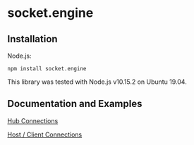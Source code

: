 # socket.engine

## Installation

Node.js:
```
npm install socket.engine
```

This library was tested with Node.js v10.15.2 on Ubuntu 19.04.

## Documentation and Examples

[Hub Connections](https://github.com/0xJeremy/socket.engine/blob/master/nodejs/docs/Hub_Documentation.md)

[Host / Client Connections](https://github.com/0xJeremy/socket.engine/blob/master/nodejs/docs/HostClient_Documentation.md)

